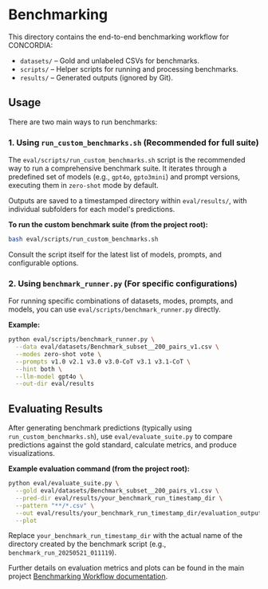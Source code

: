 # Benchmarking

This directory contains the end-to-end benchmarking workflow for CONCORDIA:

- `datasets/` – Gold and unlabeled CSVs for benchmarks.
- `scripts/` – Helper scripts for running and processing benchmarks.
- `results/` – Generated outputs (ignored by Git).

## Usage

There are two main ways to run benchmarks:

### 1. Using `run_custom_benchmarks.sh` (Recommended for full suite)

The `eval/scripts/run_custom_benchmarks.sh` script is the recommended way to run a comprehensive benchmark suite. It iterates through a predefined set of models (e.g., `gpt4o`, `gpto3mini`) and prompt versions, executing them in `zero-shot` mode by default.

Outputs are saved to a timestamped directory within `eval/results/`, with individual subfolders for each model's predictions.

**To run the custom benchmark suite (from the project root):**
```bash
bash eval/scripts/run_custom_benchmarks.sh
```
Consult the script itself for the latest list of models, prompts, and configurable options.

### 2. Using `benchmark_runner.py` (For specific configurations)

For running specific combinations of datasets, modes, prompts, and models, you can use `eval/scripts/benchmark_runner.py` directly.

**Example:**
```bash
python eval/scripts/benchmark_runner.py \
  --data eval/datasets/Benchmark_subset__200_pairs_v1.csv \
  --modes zero-shot vote \
  --prompts v1.0 v2.1 v3.0 v3.0-CoT v3.1 v3.1-CoT \
  --hint both \
  --llm-model gpt4o \
  --out-dir eval/results
```

## Evaluating Results

After generating benchmark predictions (typically using `run_custom_benchmarks.sh`), use `eval/evaluate_suite.py` to compare predictions against the gold standard, calculate metrics, and produce visualizations.

**Example evaluation command (from the project root):**
```bash
python eval/evaluate_suite.py \
  --gold eval/datasets/Benchmark_subset__200_pairs_v1.csv \
  --pred-dir eval/results/your_benchmark_run_timestamp_dir \
  --pattern "**/*.csv" \
  --out eval/results/your_benchmark_run_timestamp_dir/evaluation_output \
  --plot
```
Replace `your_benchmark_run_timestamp_dir` with the actual name of the directory created by the benchmark script (e.g., `benchmark_run_20250521_011119`).

Further details on evaluation metrics and plots can be found in the main project [Benchmarking Workflow documentation](../../docs/benchmarking.md).
